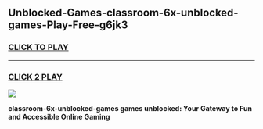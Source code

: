 
## Unblocked-Games-classroom-6x-unblocked-games-Play-Free-g6jk3
<h3>
<a href="https://premium76.site?title=classroom-6x-unblocked-games&ref=23A">CLICK TO PLAY</a></h3>
<hr>

<h3>
<a href="https://premium76.site?title=classroom-6x-unblocked-games&ref=23A">CLICK 2 PLAY</a>
  
</h3>

<a href="https://premium76.site?title=classroom-6x-unblocked-games&ref=23A"><img src="https://clearcache.store/games.png"></a>


**classroom-6x-unblocked-games games unblocked: Your Gateway to Fun and Accessible Online Gaming**

